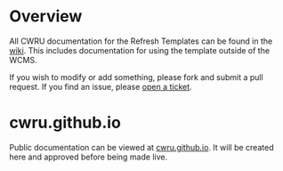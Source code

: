 # Overview

All CWRU documentation for the Refresh Templates can be found in the [wiki](https://github.com/cwru/WCMS-Documentation/wiki). This includes documentation for using the template outside of the WCMS.

If you wish to modify or add something, please fork and submit a pull request. If you find an issue, please [open a ticket](https://github.com/cwru/WCMS-Documentation/issues/new).

# cwru.github.io

Public documentation can be viewed at [cwru.github.io](http://cwru.github.io). It will be created here and approved before being made live.